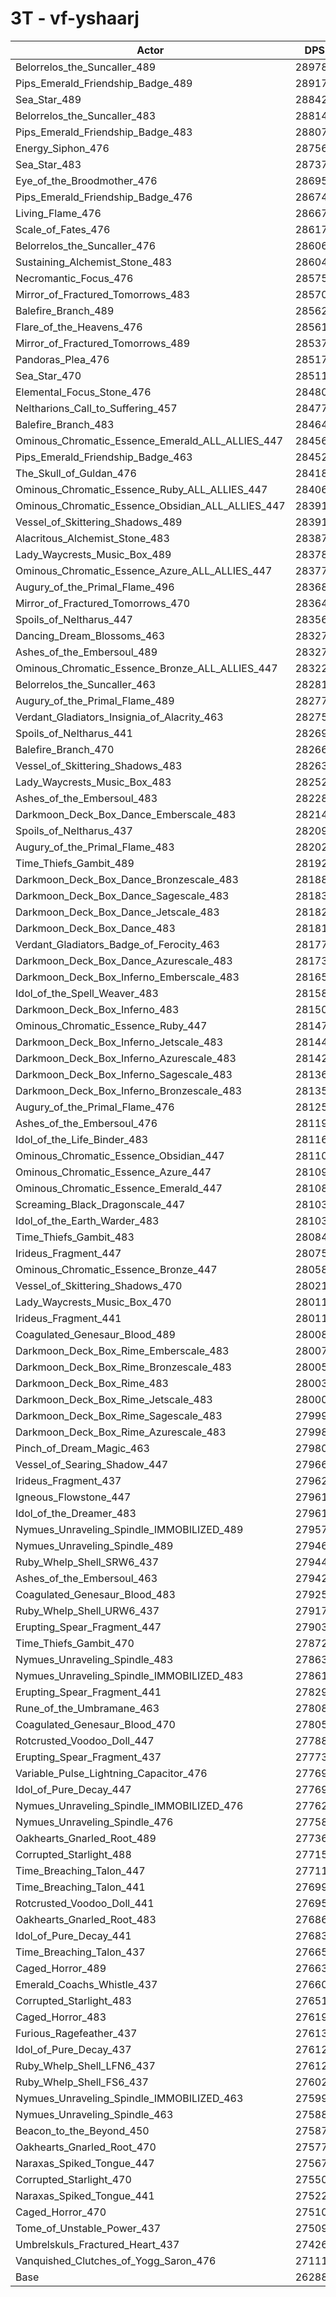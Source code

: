 # 3T - vf-yshaarj
| Actor | DPS | Increase |
|---|:---:|:---:|
|Belorrelos_the_Suncaller_489|289787|10.23%|
|Pips_Emerald_Friendship_Badge_489|289173|10.00%|
|Sea_Star_489|288424|9.72%|
|Belorrelos_the_Suncaller_483|288141|9.61%|
|Pips_Emerald_Friendship_Badge_483|288071|9.58%|
|Energy_Siphon_476|287562|9.39%|
|Sea_Star_483|287379|9.32%|
|Eye_of_the_Broodmother_476|286954|9.16%|
|Pips_Emerald_Friendship_Badge_476|286740|9.08%|
|Living_Flame_476|286679|9.05%|
|Scale_of_Fates_476|286176|8.86%|
|Belorrelos_the_Suncaller_476|286068|8.82%|
|Sustaining_Alchemist_Stone_483|286049|8.81%|
|Necromantic_Focus_476|285752|8.70%|
|Mirror_of_Fractured_Tomorrows_483|285707|8.68%|
|Balefire_Branch_489|285622|8.65%|
|Flare_of_the_Heavens_476|285614|8.65%|
|Mirror_of_Fractured_Tomorrows_489|285370|8.55%|
|Pandoras_Plea_476|285170|8.48%|
|Sea_Star_470|285119|8.46%|
|Elemental_Focus_Stone_476|284801|8.34%|
|Neltharions_Call_to_Suffering_457|284770|8.33%|
|Balefire_Branch_483|284641|8.28%|
|Ominous_Chromatic_Essence_Emerald_ALL_ALLIES_447|284560|8.25%|
|Pips_Emerald_Friendship_Badge_463|284524|8.23%|
|The_Skull_of_Guldan_476|284182|8.10%|
|Ominous_Chromatic_Essence_Ruby_ALL_ALLIES_447|284068|8.06%|
|Ominous_Chromatic_Essence_Obsidian_ALL_ALLIES_447|283916|8.00%|
|Vessel_of_Skittering_Shadows_489|283910|8.00%|
|Alacritous_Alchemist_Stone_483|283873|7.98%|
|Lady_Waycrests_Music_Box_489|283782|7.95%|
|Ominous_Chromatic_Essence_Azure_ALL_ALLIES_447|283777|7.95%|
|Augury_of_the_Primal_Flame_496|283684|7.91%|
|Mirror_of_Fractured_Tomorrows_470|283649|7.90%|
|Spoils_of_Neltharus_447|283561|7.87%|
|Dancing_Dream_Blossoms_463|283275|7.76%|
|Ashes_of_the_Embersoul_489|283274|7.76%|
|Ominous_Chromatic_Essence_Bronze_ALL_ALLIES_447|283220|7.74%|
|Belorrelos_the_Suncaller_463|282814|7.58%|
|Augury_of_the_Primal_Flame_489|282773|7.57%|
|Verdant_Gladiators_Insignia_of_Alacrity_463|282756|7.56%|
|Spoils_of_Neltharus_441|282690|7.53%|
|Balefire_Branch_470|282667|7.53%|
|Vessel_of_Skittering_Shadows_483|282639|7.52%|
|Lady_Waycrests_Music_Box_483|282528|7.47%|
|Ashes_of_the_Embersoul_483|282283|7.38%|
|Darkmoon_Deck_Box_Dance_Emberscale_483|282145|7.33%|
|Spoils_of_Neltharus_437|282099|7.31%|
|Augury_of_the_Primal_Flame_483|282026|7.28%|
|Time_Thiefs_Gambit_489|281924|7.24%|
|Darkmoon_Deck_Box_Dance_Bronzescale_483|281886|7.23%|
|Darkmoon_Deck_Box_Dance_Sagescale_483|281838|7.21%|
|Darkmoon_Deck_Box_Dance_Jetscale_483|281826|7.21%|
|Darkmoon_Deck_Box_Dance_483|281812|7.20%|
|Verdant_Gladiators_Badge_of_Ferocity_463|281776|7.19%|
|Darkmoon_Deck_Box_Dance_Azurescale_483|281731|7.17%|
|Darkmoon_Deck_Box_Inferno_Emberscale_483|281651|7.14%|
|Idol_of_the_Spell_Weaver_483|281586|7.11%|
|Darkmoon_Deck_Box_Inferno_483|281507|7.08%|
|Ominous_Chromatic_Essence_Ruby_447|281478|7.07%|
|Darkmoon_Deck_Box_Inferno_Jetscale_483|281446|7.06%|
|Darkmoon_Deck_Box_Inferno_Azurescale_483|281425|7.05%|
|Darkmoon_Deck_Box_Inferno_Sagescale_483|281366|7.03%|
|Darkmoon_Deck_Box_Inferno_Bronzescale_483|281352|7.03%|
|Augury_of_the_Primal_Flame_476|281254|6.99%|
|Ashes_of_the_Embersoul_476|281192|6.96%|
|Idol_of_the_Life_Binder_483|281163|6.95%|
|Ominous_Chromatic_Essence_Obsidian_447|281102|6.93%|
|Ominous_Chromatic_Essence_Azure_447|281093|6.93%|
|Ominous_Chromatic_Essence_Emerald_447|281083|6.92%|
|Screaming_Black_Dragonscale_447|281038|6.91%|
|Idol_of_the_Earth_Warder_483|281038|6.91%|
|Time_Thiefs_Gambit_483|280842|6.83%|
|Irideus_Fragment_447|280750|6.80%|
|Ominous_Chromatic_Essence_Bronze_447|280584|6.73%|
|Vessel_of_Skittering_Shadows_470|280212|6.59%|
|Lady_Waycrests_Music_Box_470|280119|6.56%|
|Irideus_Fragment_441|280116|6.56%|
|Coagulated_Genesaur_Blood_489|280080|6.54%|
|Darkmoon_Deck_Box_Rime_Emberscale_483|280079|6.54%|
|Darkmoon_Deck_Box_Rime_Bronzescale_483|280057|6.53%|
|Darkmoon_Deck_Box_Rime_483|280031|6.52%|
|Darkmoon_Deck_Box_Rime_Jetscale_483|280003|6.51%|
|Darkmoon_Deck_Box_Rime_Sagescale_483|279995|6.51%|
|Darkmoon_Deck_Box_Rime_Azurescale_483|279983|6.50%|
|Pinch_of_Dream_Magic_463|279806|6.44%|
|Vessel_of_Searing_Shadow_447|279664|6.38%|
|Irideus_Fragment_437|279623|6.37%|
|Igneous_Flowstone_447|279618|6.37%|
|Idol_of_the_Dreamer_483|279617|6.37%|
|Nymues_Unraveling_Spindle_IMMOBILIZED_489|279578|6.35%|
|Nymues_Unraveling_Spindle_489|279461|6.31%|
|Ruby_Whelp_Shell_SRW6_437|279440|6.30%|
|Ashes_of_the_Embersoul_463|279425|6.29%|
|Coagulated_Genesaur_Blood_483|279252|6.23%|
|Ruby_Whelp_Shell_URW6_437|279170|6.20%|
|Erupting_Spear_Fragment_447|279030|6.14%|
|Time_Thiefs_Gambit_470|278728|6.03%|
|Nymues_Unraveling_Spindle_483|278630|5.99%|
|Nymues_Unraveling_Spindle_IMMOBILIZED_483|278618|5.99%|
|Erupting_Spear_Fragment_441|278293|5.86%|
|Rune_of_the_Umbramane_463|278089|5.78%|
|Coagulated_Genesaur_Blood_470|278052|5.77%|
|Rotcrusted_Voodoo_Doll_447|277880|5.70%|
|Erupting_Spear_Fragment_437|277736|5.65%|
|Variable_Pulse_Lightning_Capacitor_476|277697|5.64%|
|Idol_of_Pure_Decay_447|277694|5.63%|
|Nymues_Unraveling_Spindle_IMMOBILIZED_476|277625|5.61%|
|Nymues_Unraveling_Spindle_476|277589|5.59%|
|Oakhearts_Gnarled_Root_489|277362|5.51%|
|Corrupted_Starlight_488|277156|5.43%|
|Time_Breaching_Talon_447|277111|5.41%|
|Time_Breaching_Talon_441|276995|5.37%|
|Rotcrusted_Voodoo_Doll_441|276954|5.35%|
|Oakhearts_Gnarled_Root_483|276867|5.32%|
|Idol_of_Pure_Decay_441|276834|5.31%|
|Time_Breaching_Talon_437|276650|5.24%|
|Caged_Horror_489|276639|5.23%|
|Emerald_Coachs_Whistle_437|276605|5.22%|
|Corrupted_Starlight_483|276511|5.18%|
|Caged_Horror_483|276190|5.06%|
|Furious_Ragefeather_437|276130|5.04%|
|Idol_of_Pure_Decay_437|276126|5.04%|
|Ruby_Whelp_Shell_LFN6_437|276126|5.04%|
|Ruby_Whelp_Shell_FS6_437|276024|5.00%|
|Nymues_Unraveling_Spindle_IMMOBILIZED_463|275990|4.99%|
|Nymues_Unraveling_Spindle_463|275884|4.95%|
|Beacon_to_the_Beyond_450|275873|4.94%|
|Oakhearts_Gnarled_Root_470|275770|4.90%|
|Naraxas_Spiked_Tongue_447|275671|4.86%|
|Corrupted_Starlight_470|275509|4.80%|
|Naraxas_Spiked_Tongue_441|275222|4.69%|
|Caged_Horror_470|275108|4.65%|
|Tome_of_Unstable_Power_437|275090|4.64%|
|Umbrelskuls_Fractured_Heart_437|274267|4.33%|
|Vanquished_Clutches_of_Yogg_Saron_476|271117|3.13%|
|Base|262883|0.00%|
